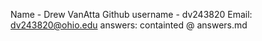 Name - Drew VanAtta
Github username - dv243820
Email: dv243820@ohio.edu
answers: containted @ answers.md 

